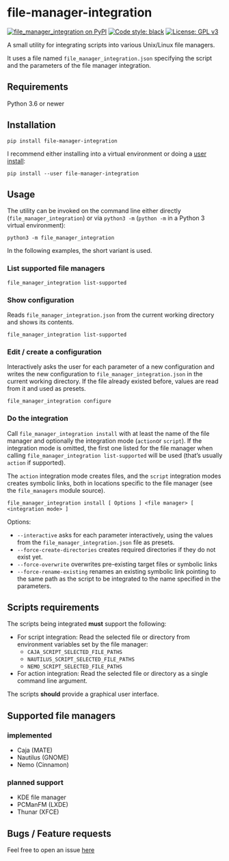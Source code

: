 # file-manager-integration

[![file_manager_integration on PyPI](https://img.shields.io/pypi/v/file_manager_integration)](https://pypi.org/project/file-manager-integration/)
[![Code style: black](https://img.shields.io/badge/code%20style-black-000000.svg)](https://github.com/psf/black)
[![License: GPL v3](https://img.shields.io/badge/License-GPLv3-blue.svg)](https://www.gnu.org/licenses/gpl-3.0)

A small utility for integrating scripts into various Unix/Linux file managers.

It uses a file named `file_manager_integration.json` specifying the script
and the parameters of the file manager integration.

## Requirements

Python 3.6 or newer

## Installation

```
pip install file-manager-integration
```

I recommend either installing into a virtual environment or doing a
[user install](https://pip.pypa.io/en/stable/user_guide/#user-installs):

```
pip install --user file-manager-integration
```

## Usage

The utility can be invoked on the command line either directly
(`file_manager_integration`) or via `python3 -m`
(`python -m` in a Python 3 virtual environment):

```
python3 -m file_manager_integration
```

In the following examples, the short variant is used.

### List supported file managers

```
file_manager_integration list-supported
```

### Show configuration

Reads `file_manager_integration.json` from the current working directory
and shows its contents.

```
file_manager_integration list-supported
```

### Edit / create a configuration

Interactively asks the user for each parameter of a new configuration
and writes the new configuration to `file_manager_integration.json`
in the current working directory.
If the file already existed before, values are read from it and used as presets.

```
file_manager_integration configure
```

### Do the integration

Call `file_manager_integration install` with at least the name of the file manager
and optionally the integration mode (`action`or `script`).
If the integration mode is omitted, the first one listed for the file manager
when calling `file_manager_integration list-supported` will be used
(that’s usually `action` if supported).

The `action` integration mode creates files,
and the `script` integration modes creates symbolic links,
both in locations specific to the file manager (see the `file_managers` module source).

```
file_manager_integration install [ Options ] <file manager> [ <integration mode> ]
```

Options:
- `--interactive` asks for each parameter interactively, using the values from the
  `file_manager_integration.json` file as presets.
- `--force-create-directories` creates required directories if they do not exist yet.
- `--force-overwrite` overwrites pre-existing target files or symbolic links
- `--force-rename-existing` renames an existing symbolic link pointing to the same
  path as the script to be integrated to the name specified in the parameters.

## Scripts requirements

The scripts being integrated **must** support the following:

- For script integration:
  Read the selected file or directory from environment variables
  set by the file manager:
  - `CAJA_SCRIPT_SELECTED_FILE_PATHS`
  - `NAUTILUS_SCRIPT_SELECTED_FILE_PATHS`
  - `NEMO_SCRIPT_SELECTED_FILE_PATHS`
- For action integration:
  Read the selected file or directory as a single command line argument.

The scripts **should** provide a graphical user interface.

## Supported file managers

### implemented

- Caja (MATE)
- Nautilus (GNOME)
- Nemo (Cinnamon)

### planned support

- KDE file manager
- PCManFM (LXDE)
- Thunar (XFCE)

## Bugs / Feature requests

Feel free to open an issue [here](https://github.com/blackstream-x/file-manager-integration/issues)
